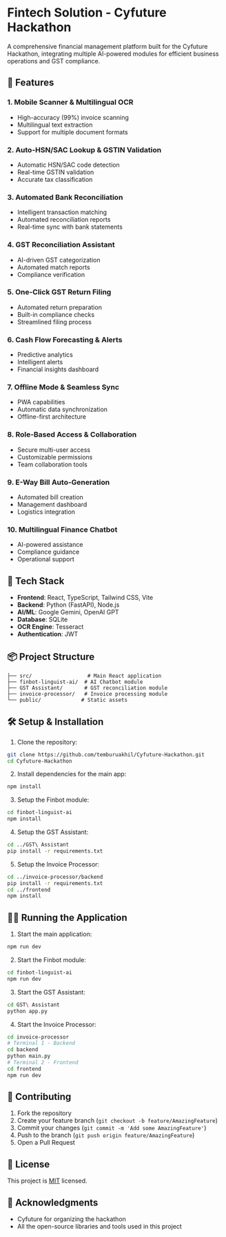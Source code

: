 # Fintech Solution - Cyfuture Hackathon

A comprehensive financial management platform built for the Cyfuture Hackathon, integrating multiple AI-powered modules for efficient business operations and GST compliance.

## 🌟 Features

### 1. Mobile Scanner & Multilingual OCR
- High-accuracy (99%) invoice scanning
- Multilingual text extraction
- Support for multiple document formats

### 2. Auto-HSN/SAC Lookup & GSTIN Validation
- Automatic HSN/SAC code detection
- Real-time GSTIN validation
- Accurate tax classification

### 3. Automated Bank Reconciliation
- Intelligent transaction matching
- Automated reconciliation reports
- Real-time sync with bank statements

### 4. GST Reconciliation Assistant
- AI-driven GST categorization
- Automated match reports
- Compliance verification

### 5. One-Click GST Return Filing
- Automated return preparation
- Built-in compliance checks
- Streamlined filing process

### 6. Cash Flow Forecasting & Alerts
- Predictive analytics
- Intelligent alerts
- Financial insights dashboard

### 7. Offline Mode & Seamless Sync
- PWA capabilities
- Automatic data synchronization
- Offline-first architecture

### 8. Role-Based Access & Collaboration
- Secure multi-user access
- Customizable permissions
- Team collaboration tools

### 9. E-Way Bill Auto-Generation
- Automated bill creation
- Management dashboard
- Logistics integration

### 10. Multilingual Finance Chatbot
- AI-powered assistance
- Compliance guidance
- Operational support

## 🚀 Tech Stack

- **Frontend**: React, TypeScript, Tailwind CSS, Vite
- **Backend**: Python (FastAPI), Node.js
- **AI/ML**: Google Gemini, OpenAI GPT
- **Database**: SQLite
- **OCR Engine**: Tesseract
- **Authentication**: JWT

## 📦 Project Structure

```
├── src/                  # Main React application
├── finbot-linguist-ai/  # AI Chatbot module
├── GST Assistant/       # GST reconciliation module
├── invoice-processor/   # Invoice processing module
└── public/             # Static assets
```

## 🛠️ Setup & Installation

1. Clone the repository:
```bash
git clone https://github.com/temburuakhil/Cyfuture-Hackathon.git
cd Cyfuture-Hackathon
```

2. Install dependencies for the main app:
```bash
npm install
```

3. Setup the Finbot module:
```bash
cd finbot-linguist-ai
npm install
```

4. Setup the GST Assistant:
```bash
cd ../GST\ Assistant
pip install -r requirements.txt
```

5. Setup the Invoice Processor:
```bash
cd ../invoice-processor/backend
pip install -r requirements.txt
cd ../frontend
npm install
```

## 🏃‍♂️ Running the Application

1. Start the main application:
```bash
npm run dev
```

2. Start the Finbot module:
```bash
cd finbot-linguist-ai
npm run dev
```

3. Start the GST Assistant:
```bash
cd GST\ Assistant
python app.py
```

4. Start the Invoice Processor:
```bash
cd invoice-processor
# Terminal 1 - Backend
cd backend
python main.py
# Terminal 2 - Frontend
cd frontend
npm run dev
```

## 🤝 Contributing

1. Fork the repository
2. Create your feature branch (`git checkout -b feature/AmazingFeature`)
3. Commit your changes (`git commit -m 'Add some AmazingFeature'`)
4. Push to the branch (`git push origin feature/AmazingFeature`)
5. Open a Pull Request

## 📝 License

This project is [MIT](LICENSE) licensed.


## 🙏 Acknowledgments

- Cyfuture for organizing the hackathon
- All the open-source libraries and tools used in this project
